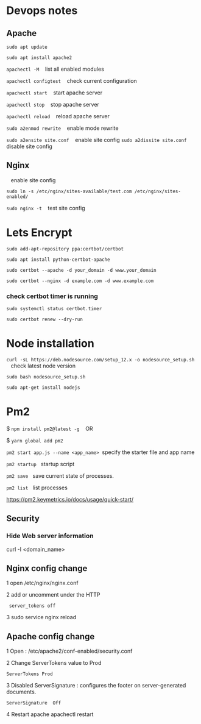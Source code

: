 # Devops notes
  
## Apache 
`sudo apt update`

`sudo apt install apache2`

`apachectl -M` &nbsp;&nbsp;   list all enabled modules

`apachectl configtest` &nbsp;&nbsp; check current configuration

`apachectl start` &nbsp;&nbsp; start apache server

`apachectl stop` &nbsp;&nbsp;  stop apache server

`apachectl reload` &nbsp;&nbsp;  reload apache server

`sudo a2enmod rewrite` &nbsp;&nbsp;   enable mode rewrite

`sudo a2ensite site.conf`  &nbsp;&nbsp; enable site config
`sudo a2dissite site.conf` &nbsp;&nbsp; disable site config

## Nginx 
&nbsp;&nbsp; enable site config

`sudo ln -s /etc/nginx/sites-available/test.com /etc/nginx/sites-enabled/`

`sudo nginx -t`  &nbsp;&nbsp; test site config


# Lets Encrypt

`sudo add-apt-repository ppa:certbot/certbot`

`sudo apt install python-certbot-apache`

`sudo certbot --apache -d your_domain -d www.your_domain`

`sudo certbot --nginx -d example.com -d www.example.com`

### check certbot timer is running

`sudo systemctl status certbot.timer`

`sudo certbot renew --dry-run`

# Node installation
`curl -sL https://deb.nodesource.com/setup_12.x -o nodesource_setup.sh`  &nbsp;&nbsp;  check latest node version

`sudo bash nodesource_setup.sh`

`sudo apt-get install nodejs`

# Pm2 
$ `npm install pm2@latest -g`    &nbsp;&nbsp;    OR

$ `yarn global add pm2`

`pm2 start app.js --name <app_name>`&nbsp;&nbsp;specify the starter file and app name 


`pm2 startup` &nbsp;&nbsp;startup script

`pm2 save` &nbsp;&nbsp;save current state of processes.

`pm2 list` &nbsp;&nbsp;list processes

https://pm2.keymetrics.io/docs/usage/quick-start/


## Security

### Hide Web server information 
curl -I <domain_name>

## Nginx config change
 1 open /etc/nginx/nginx.conf 

 2 add or uncomment under the HTTP

     server_tokens off  

 3  sudo service nginx reload


## Apache config change
 1 Open :  /etc/apache2/conf-enabled/security.conf

 2 Change ServerTokens value to Prod

   	ServerTokens Prod

 3 Disabled ServerSignature : configures the footer on server-generated documents.

 	ServerSignature  Off
	 
 4  Restart apache 
     apachectl restart




